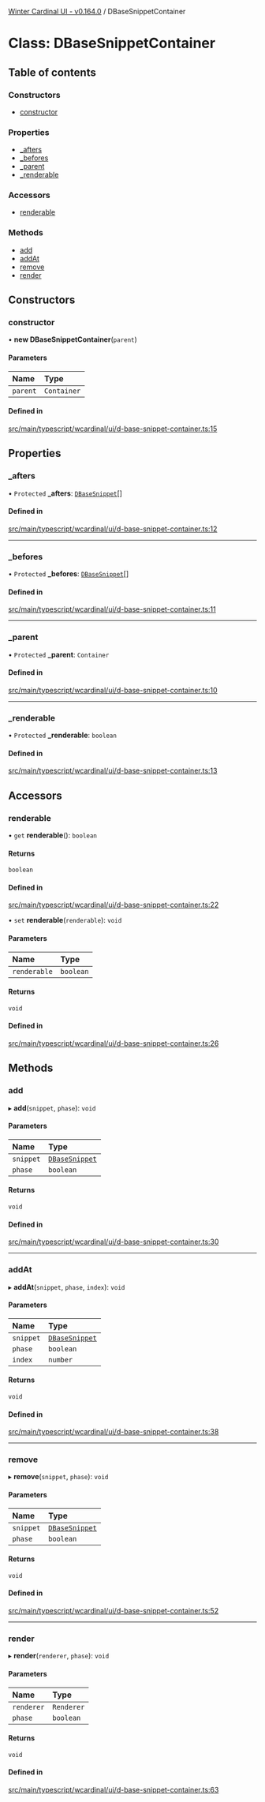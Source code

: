 [Winter Cardinal UI - v0.164.0](../index.md) / DBaseSnippetContainer

# Class: DBaseSnippetContainer

## Table of contents

### Constructors

- [constructor](DBaseSnippetContainer.md#constructor)

### Properties

- [\_afters](DBaseSnippetContainer.md#_afters)
- [\_befores](DBaseSnippetContainer.md#_befores)
- [\_parent](DBaseSnippetContainer.md#_parent)
- [\_renderable](DBaseSnippetContainer.md#_renderable)

### Accessors

- [renderable](DBaseSnippetContainer.md#renderable)

### Methods

- [add](DBaseSnippetContainer.md#add)
- [addAt](DBaseSnippetContainer.md#addat)
- [remove](DBaseSnippetContainer.md#remove)
- [render](DBaseSnippetContainer.md#render)

## Constructors

### constructor

• **new DBaseSnippetContainer**(`parent`)

#### Parameters

| Name | Type |
| :------ | :------ |
| `parent` | `Container` |

#### Defined in

[src/main/typescript/wcardinal/ui/d-base-snippet-container.ts:15](https://github.com/winter-cardinal/winter-cardinal-ui/blob/v0.164.0/src/main/typescript/wcardinal/ui/d-base-snippet-container.ts#L15)

## Properties

### \_afters

• `Protected` **\_afters**: [`DBaseSnippet`](../interfaces/DBaseSnippet.md)[]

#### Defined in

[src/main/typescript/wcardinal/ui/d-base-snippet-container.ts:12](https://github.com/winter-cardinal/winter-cardinal-ui/blob/v0.164.0/src/main/typescript/wcardinal/ui/d-base-snippet-container.ts#L12)

___

### \_befores

• `Protected` **\_befores**: [`DBaseSnippet`](../interfaces/DBaseSnippet.md)[]

#### Defined in

[src/main/typescript/wcardinal/ui/d-base-snippet-container.ts:11](https://github.com/winter-cardinal/winter-cardinal-ui/blob/v0.164.0/src/main/typescript/wcardinal/ui/d-base-snippet-container.ts#L11)

___

### \_parent

• `Protected` **\_parent**: `Container`

#### Defined in

[src/main/typescript/wcardinal/ui/d-base-snippet-container.ts:10](https://github.com/winter-cardinal/winter-cardinal-ui/blob/v0.164.0/src/main/typescript/wcardinal/ui/d-base-snippet-container.ts#L10)

___

### \_renderable

• `Protected` **\_renderable**: `boolean`

#### Defined in

[src/main/typescript/wcardinal/ui/d-base-snippet-container.ts:13](https://github.com/winter-cardinal/winter-cardinal-ui/blob/v0.164.0/src/main/typescript/wcardinal/ui/d-base-snippet-container.ts#L13)

## Accessors

### renderable

• `get` **renderable**(): `boolean`

#### Returns

`boolean`

#### Defined in

[src/main/typescript/wcardinal/ui/d-base-snippet-container.ts:22](https://github.com/winter-cardinal/winter-cardinal-ui/blob/v0.164.0/src/main/typescript/wcardinal/ui/d-base-snippet-container.ts#L22)

• `set` **renderable**(`renderable`): `void`

#### Parameters

| Name | Type |
| :------ | :------ |
| `renderable` | `boolean` |

#### Returns

`void`

#### Defined in

[src/main/typescript/wcardinal/ui/d-base-snippet-container.ts:26](https://github.com/winter-cardinal/winter-cardinal-ui/blob/v0.164.0/src/main/typescript/wcardinal/ui/d-base-snippet-container.ts#L26)

## Methods

### add

▸ **add**(`snippet`, `phase`): `void`

#### Parameters

| Name | Type |
| :------ | :------ |
| `snippet` | [`DBaseSnippet`](../interfaces/DBaseSnippet.md) |
| `phase` | `boolean` |

#### Returns

`void`

#### Defined in

[src/main/typescript/wcardinal/ui/d-base-snippet-container.ts:30](https://github.com/winter-cardinal/winter-cardinal-ui/blob/v0.164.0/src/main/typescript/wcardinal/ui/d-base-snippet-container.ts#L30)

___

### addAt

▸ **addAt**(`snippet`, `phase`, `index`): `void`

#### Parameters

| Name | Type |
| :------ | :------ |
| `snippet` | [`DBaseSnippet`](../interfaces/DBaseSnippet.md) |
| `phase` | `boolean` |
| `index` | `number` |

#### Returns

`void`

#### Defined in

[src/main/typescript/wcardinal/ui/d-base-snippet-container.ts:38](https://github.com/winter-cardinal/winter-cardinal-ui/blob/v0.164.0/src/main/typescript/wcardinal/ui/d-base-snippet-container.ts#L38)

___

### remove

▸ **remove**(`snippet`, `phase`): `void`

#### Parameters

| Name | Type |
| :------ | :------ |
| `snippet` | [`DBaseSnippet`](../interfaces/DBaseSnippet.md) |
| `phase` | `boolean` |

#### Returns

`void`

#### Defined in

[src/main/typescript/wcardinal/ui/d-base-snippet-container.ts:52](https://github.com/winter-cardinal/winter-cardinal-ui/blob/v0.164.0/src/main/typescript/wcardinal/ui/d-base-snippet-container.ts#L52)

___

### render

▸ **render**(`renderer`, `phase`): `void`

#### Parameters

| Name | Type |
| :------ | :------ |
| `renderer` | `Renderer` |
| `phase` | `boolean` |

#### Returns

`void`

#### Defined in

[src/main/typescript/wcardinal/ui/d-base-snippet-container.ts:63](https://github.com/winter-cardinal/winter-cardinal-ui/blob/v0.164.0/src/main/typescript/wcardinal/ui/d-base-snippet-container.ts#L63)
